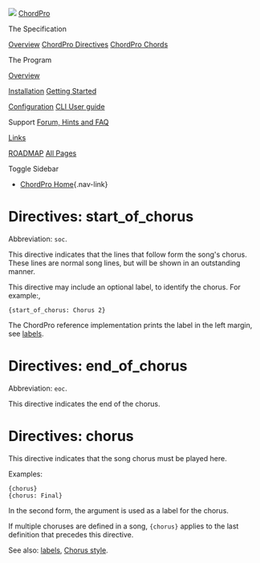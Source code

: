 ![](../images/chordpro-icon.png)
[ChordPro](https://www.chordpro.org/chordpro/home/)

The Specification

[Overview](https://www.chordpro.org/chordpro/chordpro-introduction/)
[ChordPro Directives](./chordpro-directives.md)
[ChordPro Chords](./chordpro-chords.md)


The Program

[Overview](https://www.chordpro.org/chordpro/chordpro-reference-implementation/)

[Installation](https://www.chordpro.org/chordpro/chordpro-installation/)
[Getting Started](https://www.chordpro.org/chordpro/chordpro-getting-started/)

[Configuration](https://www.chordpro.org/chordpro/chordpro-configuration/)
[CLI User guide](https://www.chordpro.org/chordpro/using-chordpro/)


Support
[Forum, Hints and FAQ](https://www.chordpro.org/chordpro/support/)

[Links](https://www.chordpro.org/chordpro/links/)

[ROADMAP](https://www.chordpro.org/chordpro/roadmap/)
[All Pages](https://www.chordpro.org/chordpro/allpages/)


Toggle Sidebar

-   [ChordPro Home](https://www.chordpro.org/chordpro/){.nav-link}

Directives: start\_of\_chorus
=============================

Abbreviation: `soc`.

This directive indicates that the lines that follow form the song's
chorus. These lines are normal song lines, but will be shown in an
outstanding manner.

This directive may include an optional label, to identify the chorus.
For example:,

    {start_of_chorus: Chorus 2}

The ChordPro reference implementation prints the label in the left
margin, see
[labels](https://www.chordpro.org/chordpro/chordpro-configuration-pdf/#labels).

Directives: end\_of\_chorus
===========================

Abbreviation: `eoc`.

This directive indicates the end of the chorus.

Directives: chorus
==================

This directive indicates that the song chorus must be played here.

Examples:

    {chorus}
    {chorus: Final}

In the second form, the argument is used as a label for the chorus.

If multiple choruses are defined in a song, `{chorus}` applies to the
last definition that precedes this directive.

See also:
[labels](https://www.chordpro.org/chordpro/chordpro-configuration-pdf/#labels),
[Chorus style](https://www.chordpro.org/chordpro/chordpro-configuration-pdf/#chorus-style).
